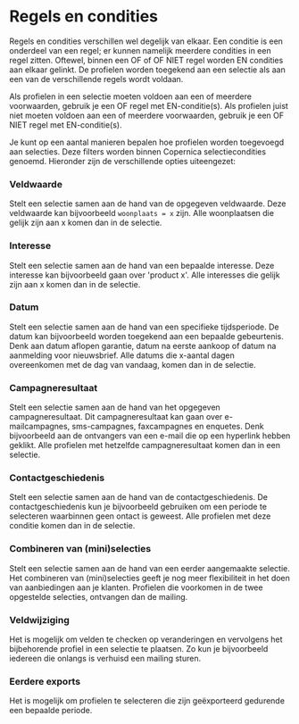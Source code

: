 # Regels en condities

Regels en condities verschillen wel degelijk van elkaar.
Een conditie is een onderdeel van een regel; er kunnen namelijk
meerdere condities in een regel zitten. Oftewel, binnen een OF of OF NIET 
regel worden EN condities aan elkaar gelinkt. De profielen worden toegekend
aan een selectie als aan een van de verschillende regels wordt voldaan.

Als profielen in een selectie moeten voldoen aan een of meerdere voorwaarden,
gebruik je een OF regel met EN-conditie(s). Als profielen juist niet moeten
voldoen aan een of meerdere voorwaarden, gebruik je een OF NIET regel met 
EN-conditie(s).

Je kunt op een aantal manieren bepalen hoe profielen worden toegevoegd
aan selecties. Deze filters worden binnen Copernica selectiecondities 
genoemd. Hieronder zijn de verschillende opties uiteengezet:


### Veldwaarde 
Stelt een selectie samen aan de hand van de opgegeven veldwaarde.
Deze veldwaarde kan bijvoorbeeld `woonplaats = x` zijn.
Alle woonplaatsen die gelijk zijn aan x komen dan in de selectie.


### Interesse 
Stelt een selectie samen aan de hand van een bepaalde interesse. 
Deze interesse kan bijvoorbeeld gaan over 'product x'.
Alle interesses die gelijk zijn aan x komen dan in de selectie.


### Datum
Stelt een selectie samen aan de hand van een specifieke tijdsperiode.
De datum kan bijvoorbeeld worden toegekend aan een bepaalde gebeurtenis.
Denk aan datum aflopen garantie, datum na eerste aankoop of datum na 
aanmelding voor nieuwsbrief. Alle datums die x-aantal dagen overeenkomen 
met de dag van vandaag, komen dan in de selectie.


### Campagneresultaat
Stelt een selectie samen aan de hand van het opgegeven campagneresultaat.
Dit campagneresultaat kan gaan over e-mailcampagnes, sms-campagnes, 
faxcampagnes en enquetes. Denk bijvoorbeeld aan de ontvangers van een 
e-mail die op een hyperlink hebben geklikt.
Alle profielen met hetzelfde campagneresultaat komen dan in een selectie.


### Contactgeschiedenis
Stelt een selectie samen aan de hand van de contactgeschiedenis.
De contactgeschiedenis kun je bijvoorbeeld gebruiken om een 
periode te selecteren waarbinnen geen ontact is geweest. 
Alle profielen met deze conditie komen dan in de selectie.


### Combineren van (mini)selecties
Stelt een selectie samen aan de hand van een eerder aangemaakte selectie.
Het combineren van (mini)selecties geeft je nog meer flexibiliteit in het 
doen van aanbiedingen aan je klanten. 
Profielen die voorkomen in de twee opgestelde selecties, ontvangen dan 
de mailing.


### Veldwijziging
Het is mogelijk om velden te checken op veranderingen en vervolgens het 
bijbehorende profiel in een selectie te plaatsen. Zo kun je bijvoorbeeld
iedereen die onlangs is verhuisd een mailing sturen.


### Eerdere exports
Het is mogelijk om profielen te selecteren die zijn geëxporteerd 
gedurende een bepaalde periode.
